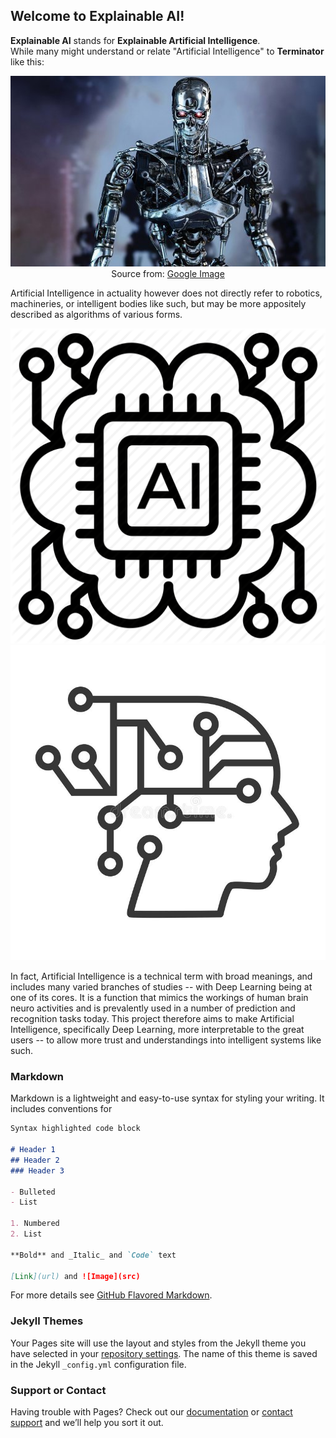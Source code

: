 ## Welcome to Explainable AI!

**Explainable AI** stands for **Explainable Artificial Intelligence**.<br>
While many might understand or relate "Artificial Intelligence" to **Terminator** like this:

<p align="center"> 
  <img src="img/terminator.jpg" alt="terminator">
  <br>Source from: <a href="https://shkspr.mobi/blog/wp-content/uploads/2018/07/The-Terminator-is-a-terrifying-metal-skeleton-with-glowing-red-eyes.jpg">Google Image</a>
</p>

Artificial Intelligence in actuality however does not directly refer to robotics, machineries, or intelligent bodies like such, but may be more appositely described as algorithms of various forms. 
<p align="center">
  <img src="img/ai1.png" alt="ai1"> <img src="img/ai2.jpg" alt="ai2">
  </p>

In fact, Artificial Intelligence is a technical term with broad meanings, and includes many varied branches of studies -- with Deep Learning being at one of its cores. It is a function that mimics the workings of human brain neuro activities and is prevalently used in a number of prediction and recognition tasks today. This project therefore aims to make Artificial Intelligence, specifically Deep Learning, more interpretable to the great users -- to allow more trust and understandings into intelligent systems like such.

### Markdown

Markdown is a lightweight and easy-to-use syntax for styling your writing. It includes conventions for

```markdown
Syntax highlighted code block

# Header 1
## Header 2
### Header 3

- Bulleted
- List

1. Numbered
2. List

**Bold** and _Italic_ and `Code` text

[Link](url) and ![Image](src)
```

For more details see [GitHub Flavored Markdown](https://guides.github.com/features/mastering-markdown/).

### Jekyll Themes

Your Pages site will use the layout and styles from the Jekyll theme you have selected in your [repository settings](https://github.com/Connielee99/StockMarket_explainableAI/settings). The name of this theme is saved in the Jekyll `_config.yml` configuration file.

### Support or Contact

Having trouble with Pages? Check out our [documentation](https://docs.github.com/categories/github-pages-basics/) or [contact support](https://support.github.com/contact) and we’ll help you sort it out.
